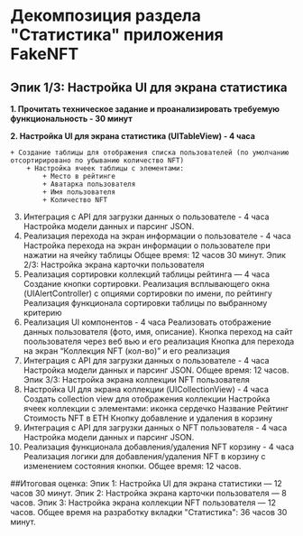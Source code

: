 #  Декомпозиция раздела "Статистика" приложения FakeNFT

## Эпик 1/3: Настройка UI для экрана статистика
**1. Прочитать техническое задание и проанализировать требуемую функциональность - 30 минут**

**2. Настройка UI для экрана статистика (UITableView) - 4 часа**
    
    + Создание таблицы для отображения списка пользователей (по умолчанию отсортирировано по убыванию количество NFT)  
        + Настройка ячеек таблицы с элементами:  
            + Место в рейтинге  
            + Аватарка пользователя  
            + Имя пользователя  
            + Количество NFT 
3. Интеграция с API для загрузки данных о пользователе - 4 часа
Настройка модели данных и парсинг JSON. 
4. Реализация перехода на экран информации о пользователе - 4 часа 
Настройка перехода на экран информации о пользователе при нажатии на ячейку таблицы
Общее время: 12 часов 30 минут.
Эпик 2/3: Настройка экрана карточки пользователя
1.  Реализация сортировки коллекций таблицы рейтинга — 4 часа
Создание кнопки сортировки.
Реализация всплывающего окна (UIAlertController) с опциями сортировки по имени, по рейтингу 
Реализация функционала сортировки таблицы по выбранному критерию
2.  Реализация UI компонентов - 4 часа
Реализовать отображение данных пользователя (фото, имя, описание).
Кнопка переход на сайт поользователя через веб вью и его реализация
Кнопка для перехода на экран “Коллекция NFT (кол-во)” и его реализация
3.  Интеграция с API для загрузки данных о пользователе - 4 часа
Настройка модели данных и парсинг JSON. 
Общее время: 12 часов.
Эпик 3/3: Настройка экрана коллекции NFT пользователя
1.   Настройка UI для экрана коллекции (UIСollectionView)  - 4 часа
Создать collection view для отображения коллекции
Настройка ячеек коллекции с элементами:
иконка
сердечко
Название
Рейтинг 
Стоимость NFT в ETH
Кнопку добавление и удаления в корзину
2.  Интеграция с API для загрузки данных о NFT пользователя - 4 часа
Настройка модели данных и парсинг JSON.
3.  Реализация функционала добавления/удаления NFT корзину - 4 часа
Реализация логики для добавления/удаления NFT в корзину с изменением состояния кнопки.
Общее время: 12 часов.


##Итоговая оценка:
Эпик 1: Настройка UI для экрана статистики — 12 часов 30 минут.
Эпик 2: Настройка экрана карточки пользователя — 8 часов.
Эпик 3: Настройка экрана коллекции NFT пользователя — 12 часов.
Общее время на разработку вкладки "Статистика": 36 часов 30 минут.















